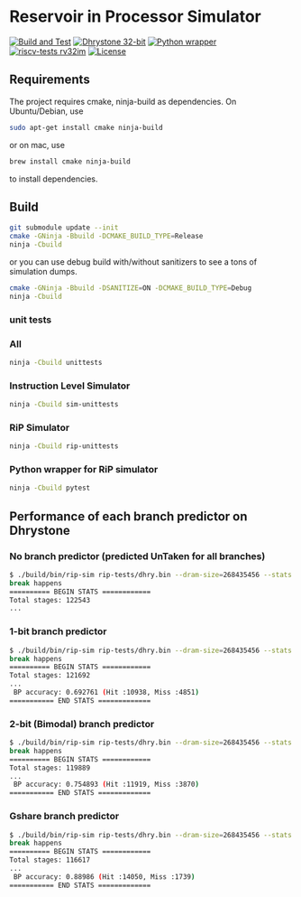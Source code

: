 # Reservoir in Processor Simulator

[![Build and Test](https://github.com/Reservoir-In-Processor/rip-sim/actions/workflows/main.yaml/badge.svg)](https://github.com/Reservoir-In-Processor/rip-sim/actions/workflows/main.yaml) [![Dhrystone 32-bit](https://github.com/Reservoir-In-Processor/rip-sim/actions/workflows/dhrystone.yaml/badge.svg)](https://github.com/Reservoir-In-Processor/rip-sim/actions/workflows/dhrystone.yaml) [![Python wrapper](https://github.com/Reservoir-In-Processor/rip-sim/actions/workflows/python-wrapper.yaml/badge.svg)](https://github.com/Reservoir-In-Processor/rip-sim/actions/workflows/python-wrapper.yaml) [![riscv-tests rv32im](https://github.com/Reservoir-In-Processor/rip-sim/actions/workflows/riscv-tests.yaml/badge.svg)](https://github.com/Reservoir-In-Processor/rip-sim/actions/workflows/riscv-tests.yaml) [![License](https://img.shields.io/badge/License-Apache_2.0-blue.svg)](https://opensource.org/licenses/Apache-2.0)

## Requirements

The project requires cmake, ninja-build as dependencies. On Ubuntu/Debian, use

```sh
sudo apt-get install cmake ninja-build
```

or on mac, use

```sh
brew install cmake ninja-build
```

to install dependencies.

## Build

```sh
git submodule update --init
cmake -GNinja -Bbuild -DCMAKE_BUILD_TYPE=Release
ninja -Cbuild
```

or you can use debug build with/without sanitizers to see a tons of simulation dumps.

```sh
cmake -GNinja -Bbuild -DSANITIZE=ON -DCMAKE_BUILD_TYPE=Debug
ninja -Cbuild
```

### unit tests

### All

```sh
ninja -Cbuild unittests
```

### Instruction Level Simulator

```sh
ninja -Cbuild sim-unittests
```

### RiP Simulator

```sh
ninja -Cbuild rip-unittests
```

### Python wrapper for RiP simulator

```sh
ninja -Cbuild pytest
```

## Performance of each branch predictor on Dhrystone

### No branch predictor (predicted UnTaken for all branches)

```sh
$ ./build/bin/rip-sim rip-tests/dhry.bin --dram-size=268435456 --stats 
break happens
========== BEGIN STATS ============
Total stages: 122543
...
```

### 1-bit branch predictor

```sh
$ ./build/bin/rip-sim rip-tests/dhry.bin --dram-size=268435456 --stats -b=onebit
break happens
========== BEGIN STATS ============
Total stages: 121692
...
 BP accuracy: 0.692761 (Hit :10938, Miss :4851)
=========== END STATS =============
```

### 2-bit (Bimodal) branch predictor

```sh
$ ./build/bin/rip-sim rip-tests/dhry.bin --dram-size=268435456 --stats -b=twobit
break happens
========== BEGIN STATS ============
Total stages: 119889
...
 BP accuracy: 0.754893 (Hit :11919, Miss :3870)
=========== END STATS =============

```

### Gshare branch predictor

```sh
$ ./build/bin/rip-sim rip-tests/dhry.bin --dram-size=268435456 --stats -b=gshare
break happens
========== BEGIN STATS ============
Total stages: 116617
...
 BP accuracy: 0.88986 (Hit :14050, Miss :1739)
=========== END STATS =============
```
